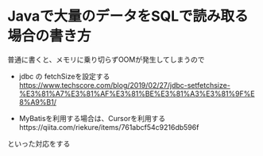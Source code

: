 # Javaで大量のデータをSQLで読み取る場合の書き方


普通に書くと、メモリに乗り切らずOOMが発生してしまうので

- jdbc の fetchSizeを設定する
https://www.techscore.com/blog/2019/02/27/jdbc-setfetchsize-%E3%81%A7%E3%81%AF%E3%81%BE%E3%81%A3%E3%81%9F%E8%A9%B1/

- MyBatisを利用する場合は、Cursorを利用するhttps://qiita.com/riekure/items/761abcf54c9216db596f


といった対応をする
<!--stackedit_data:
eyJoaXN0b3J5IjpbLTUxNzI4NDQ3N119
-->